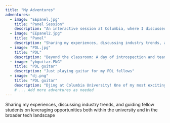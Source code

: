 ```yaml
---
title: "My Adventures"
adventures:
  - image: "EEpanel.jpg"
    title: "Panel Session"
    description: "An interactive session at Columbia, where I discussed the nuances of ML and DS, reflected on my industry experiences, and shared insights from my academic journey at Columbia to inspire and guide fellow engineers"
  - image: "EEpanel2.jpg"
    title: "Panel"
    description: "Sharing my experiences, discussing industry trends, and guiding fellow students on leveraging opportunities both within the university and in the broader tech landscape"
  - image: "PDL.jpg"
    title: "PDL"
    description: "Beyond the classroom: A day of introspection and team-building, understanding that the path to success, much like a mountain hike, is filled with challenges but also unparalleled views"
  - image: "ybguitar.PNG"
    title: "PDL guitar"
    description: "Just playing guitar for my PDL fellows"
  - image: "dj.png"
    title: "PDL guitar"
    description: "Djing at Columbia University! One of my most exciting and thrilling gigs at Columbia, making 700 engineers dance"
    # ... Add more adventures as needed
---
```

Sharing my experiences, discussing industry trends, and guiding fellow students on leveraging opportunities both within the university and in the broader tech landscape